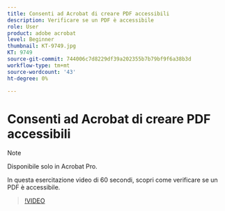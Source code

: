 ```yaml
---
title: Consenti ad Acrobat di creare PDF accessibili
description: Verificare se un PDF è accessibile
role: User
product: adobe acrobat
level: Beginner
thumbnail: KT-9749.jpg
KT: 9749
source-git-commit: 744006c7d8229df39a202355b7b79bf9f6a38b3d
workflow-type: tm+mt
source-wordcount: '43'
ht-degree: 0%

---
```


# Consenti ad Acrobat di creare PDF accessibili

>[!NOTE]
>
>Disponibile solo in Acrobat Pro.

In questa esercitazione video di 60 secondi, scopri come verificare se un PDF è accessibile.

>[!VIDEO](https://video.tv.adobe.com/v/340076?hidetitle=true)